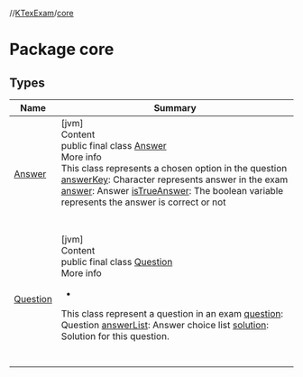 //[KTexExam](../../index.md)/[core](index.md)



# Package core  


## Types  
  
|  Name |  Summary | 
|---|---|
| <a name="core/Answer///PointingToDeclaration/"></a>[Answer](-answer/index.md)| <a name="core/Answer///PointingToDeclaration/"></a>[jvm]  <br>Content  <br>public final class [Answer](-answer/index.md)  <br>More info  <br>This class represents a chosen option in the question [answerKey](-answer/index.md#-1422029187%2FProperties%2F-1216412040): Character represents answer in the exam [answer](-answer/index.md#-1572711426%2FProperties%2F-1216412040): Answer [isTrueAnswer](-answer/index.md#-1699359802%2FProperties%2F-1216412040): The boolean variable represents the answer is correct or not  <br><br><br>|
| <a name="core/Question///PointingToDeclaration/"></a>[Question](-question/index.md)| <a name="core/Question///PointingToDeclaration/"></a>[jvm]  <br>Content  <br>public final class [Question](-question/index.md)  <br>More info  <br><ul><li></li></ul>This class represent a question in an exam [question](-question/index.md#-787525826%2FProperties%2F-1216412040): Question [answerList](-question/index.md#-750355288%2FProperties%2F-1216412040): Answer choice list [solution](-question/index.md#794040587%2FProperties%2F-1216412040): Solution for this question.  <br><br><br>|

